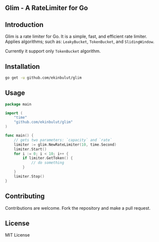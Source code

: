 ## Glim - A RateLimiter for Go

## Introduction

Glim is a rate limiter for Go. It is a simple, fast, and efficient rate limiter. Applies algorithms; such as: `LeakyBucket`, `TokenBucket`, and `SlidingWindow`.

Currently it support only `TokenBucket` algorithm.


## Installation

```bash
go get -u github.com/ekinbulut/glim
```


## Usage

```go
package main

import (
    "time"
    "github.com/ekinbulut/glim"
)

func main() {
    // gets two parameters: `capacity` and `rate`
    limiter := glim.NewRateLimiter(10, time.Second)
    limiter.Start()
    for i := 0; i < 10; i++ {
        if limiter.GetToken() {
            // do something
        }
    }
    limiter.Stop()
}
```

## Contributing

Contributions are welcome.
Fork the repository and make a pull request.

## License

MIT License